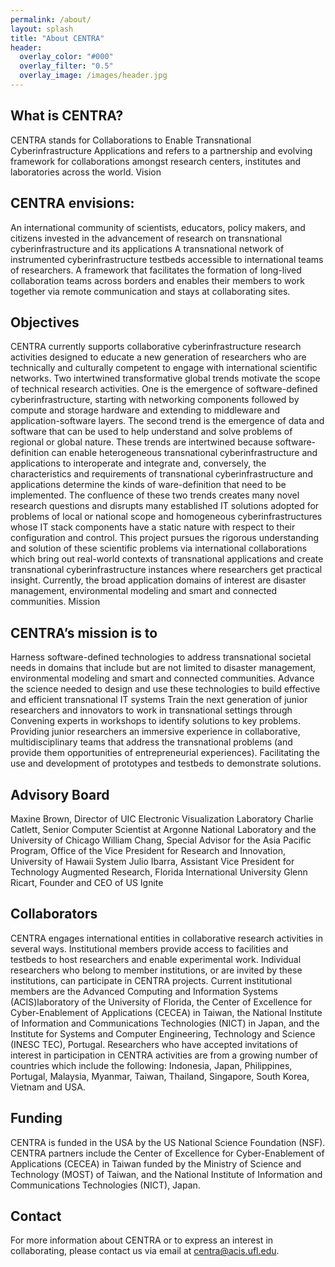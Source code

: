 ```yaml
---
permalink: /about/
layout: splash
title: "About CENTRA"
header:
  overlay_color: "#000"
  overlay_filter: "0.5"
  overlay_image: /images/header.jpg
---
```

## What is CENTRA?

CENTRA stands for Collaborations to Enable Transnational Cyberinfrastructure Applications and refers to a partnership and evolving framework for collaborations amongst research centers, institutes and laboratories across the world.
Vision

## CENTRA envisions:

An international community of scientists, educators, policy makers, and citizens invested in the advancement of research on transnational cyberinfrastructure and its applications A transnational network of instrumented cyberinfrastructure testbeds accessible to international teams of researchers. A framework that facilitates the formation of long-lived collaboration teams across borders and enables their members to work together via remote communication and stays at collaborating sites.

## Objectives

CENTRA currently supports collaborative cyberinfrastructure research activities designed to educate a new generation of researchers who are technically and culturally competent to engage with international scientific networks. Two intertwined transformative global trends motivate the scope of technical research activities. One is the emergence of software-defined cyberinfrastructure, starting with networking components followed by compute and storage hardware and extending to middleware and application-software layers. The second trend is the emergence of data and software that can be used to help understand and solve problems of regional or global nature. These trends are intertwined because software-definition can enable heterogeneous transnational cyberinfrastructure and applications to interoperate and integrate and, conversely, the characteristics and requirements of transnational cyberinfrastructure and applications determine the kinds of ware-definition that need to be implemented. The confluence of these two trends creates many novel research questions and disrupts many established IT solutions adopted for problems of local or national scope and homogeneous cyberinfrastructures whose IT stack components have a static nature with respect to their configuration and control. This project pursues the rigorous understanding and solution of these scientific problems via international collaborations which bring out real-world contexts of transnational applications and create transnational cyberinfrastructure instances where researchers get practical insight. Currently, the broad application domains of interest are disaster management, environmental modeling and smart and connected communities.
Mission

## CENTRA’s mission is to

Harness software-defined technologies to address transnational societal needs in domains that include but are not limited to disaster management, environmental modeling and smart and connected communities.
Advance the science needed to design and use these technologies to build effective and efficient transnational IT systems
Train the next generation of junior researchers and innovators to work in transnational settings through
Convening experts in workshops to identify solutions to key problems.
Providing junior researchers an immersive experience in collaborative, multidisciplinary teams that address the transnational problems (and provide them opportunities of entrepreneurial experiences).
Facilitating the use and development of prototypes and testbeds to demonstrate solutions.

## Advisory Board

Maxine Brown, Director of UIC Electronic Visualization Laboratory Charlie Catlett, Senior Computer Scientist at Argonne National Laboratory and the University of Chicago William Chang, Special Advisor for the Asia Pacific Program, Office of the Vice President for Research and Innovation, University of Hawaii System Julio Ibarra, Assistant Vice President for Technology Augmented Research, Florida International University Glenn Ricart, Founder and CEO of US Ignite

## Collaborators

CENTRA engages international entities in collaborative research activities in several ways. Institutional members provide access to facilities and testbeds to host researchers and enable experimental work. Individual researchers who belong to member institutions, or are invited by these institutions, can participate in CENTRA projects. Current institutional members are the Advanced Computing and Information Systems (ACIS)laboratory of the University of Florida, the Center of Excellence for Cyber-Enablement of Applications (CECEA) in Taiwan, the National Institute of Information and Communications Technologies (NICT) in Japan, and the Institute for Systems and Computer Engineering, Technology and Science (INESC TEC), Portugal. Researchers who have accepted invitations of interest in participation in CENTRA activities are from a growing number of countries which include the following: Indonesia, Japan, Philippines, Portugal, Malaysia, Myanmar, Taiwan, Thailand, Singapore, South Korea, Vietnam and USA.

## Funding

CENTRA is funded in the USA by the US National Science Foundation (NSF). CENTRA partners include the Center of Excellence for Cyber-Enablement of Applications (CECEA) in Taiwan funded by the Ministry of Science and Technology (MOST) of Taiwan, and the National Institute of Information and Communications Technologies (NICT), Japan.

## Contact

For more information about CENTRA or to express an interest in collaborating, please contact us via email at centra@acis.ufl.edu.